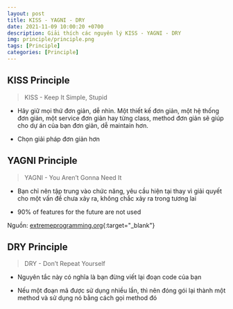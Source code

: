 ```yaml
---
layout: post
title: KISS - YAGNI - DRY
date: 2021-11-09 10:00:20 +0700
description: Giải thích các nguyên lý KISS - YAGNI - DRY
img: principle/principle.png
tags: [Principle]
categories: [Principle]
---
```


## KISS Principle

> KISS - Keep It Simple, Stupid
  
- Hãy giữ mọi thứ đơn giản, dễ nhìn. Một thiết kế đơn giản, một hệ thống đơn giản, một service đơn giản hay từng class, method đơn giản sẽ giúp cho dự án của bạn đơn giản, dễ maintain hơn.

- Chọn giải pháp đơn giản hơn

## YAGNI Principle 

> YAGNI - You Aren’t Gonna Need It
  
- Bạn chỉ nên tập trung vào chức năng, yêu cầu hiện tại thay vì giải quyết cho một vấn đề chưa xảy ra, không chắc xảy ra trong tương lai

- 90% of features for the future are not used

Nguồn: [extremeprogramming.org](http://www.extremeprogramming.org/rules/early.html){:target="_blank"}

## DRY Principle

> DRY - Don’t Repeat Yourself

- Nguyên tắc này có nghĩa là bạn đừng viết lại đoạn code của bạn

- Nếu một đoạn mã được sử dụng nhiều lần, thì nên đóng gói lại thành một method và sử dụng nó bằng cách gọi method đó
